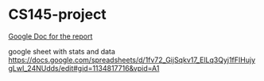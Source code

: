 # CS145-project

[Google Doc for the report](https://docs.google.com/document/d/1b9R-M7AG4Vqe2YUjewKaOlV5NkZXNMSJgntfGxPljpM/edit)



google sheet with stats and data
https://docs.google.com/spreadsheets/d/1fv72_GijSqkv17_ElLq3Qyj1fFIHujygLwI_24NUdds/edit#gid=1134817716&vpid=A1
